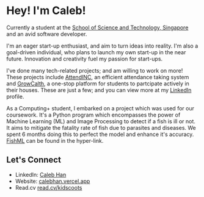 # Hey! I'm Caleb!

Currently a student at the [School of Science and Technology, Singapore](https://sst.edu.sg/) and an avid software developer.

I'm an eager start-up enthusiast, and aim to turn ideas into reality. I'm also a goal-driven individual, who plans to launch my own start-up in the near future. Innovation and creativity fuel my passion for start-ups.

I've done many tech-related projects; and am willing to work on more! These projects include [AttendINC](https://attend-inc-sandy.vercel.app/), an efficient attendance taking system and [GrowCalth](https://apps.apple.com/sg/app/growcalth/id6456388202), a one-stop platform for students to partcipate actively in their houses. These are just a few; and you can view more at my [LinkedIn](https://www.linkedin.com/in/caleb-han-792349235/) profile.

As a Computing+ student, I embarked on a project which was used for our coursework. It's a Python program which encompasses the power of Machine Learning (ML) and Image Processing to detect if a fish is ill or not. It aims to mitigate the fatality rate of fish due to parasites and diseases. We spent 6 months doing this to perfect the model and enhance it's accuracy. [FishML](https://github.com/kidscoots101/FishML) can be found in the hyper-link.


## Let's Connect

- LinkedIn: [Caleb Han](https://www.linkedin.com/in/caleb-han-792349235/)
- Website: [calebhan.vercel.app](https://calebhan.vercel.app/)
- Read.cv [read.cv/kidscoots](https://read.cv/kidscoots)

<!---
kidscoots101/kidscoots10
1 is a ✨ special ✨ repository because its `README.md` (this file) appears on your GitHub profile.
You can click the Preview link to take a look at your changes.
--->
